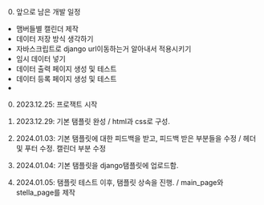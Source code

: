 0. 앞으로 남은 개발 일정
- 맴버들별 캘린더 제작
- 데이터 저장 방식 생각하기
- 자바스크립트로 django url이동하는거 알아내서 적용시키기
- 임시 데이터 넣기
- 데이터 출력 페이지 생성 및 테스트
- 데이터 등록 페이지 생성 및 테스트
- 


0. 2023.12.25: 프로잭트 시작

1. 2023.12.29: 기본 탬플릿 완성 / html과 css로 구성.

2. 2024.01.03: 기본 탬플릿에 대한 피드백을 받고, 피드백 받은 부분들을 수정 / 헤더 및 푸터 수정. 캘린더 부분 수정

3. 2024.01.04: 기본 탬플릿을 django탬플릿에 업로드함.

4. 2024.01.05: 탬플릿 테스트 이후, 탬플릿 상속을 진행. / main_page와 stella_page를 제작